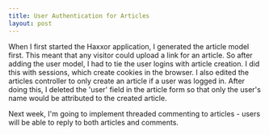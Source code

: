 ```yaml
---
title: User Authentication for Articles
layout: post
---
```


When I first started the Haxxor application, I generated the article model first. This meant that any visitor could upload a link for an article. So after adding the user model, I had to tie the user logins with article creation. I did this with sessions, which create cookies in the browser. I also edited the articles controller to only create an article if a user was logged in. After doing this, I deleted the 'user' field in the article form so that only the user's name would be attributed to the created article.

Next week, I'm going to implement threaded commenting to articles - users will be able to reply to both articles and comments. 